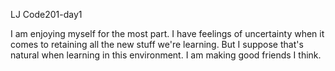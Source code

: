 LJ Code201-day1

I am enjoying myself for the most part. I have feelings of uncertainty when it comes to retaining all the new stuff we're learning. But I suppose that's natural when learning in this environment. I am making good friends I think. 

